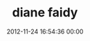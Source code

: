 ---
title: "diane faidy"
date: 2012-11-24 16:54:36 00:00
permalink: /dianefaidy
twitter: ""
likes: [39]
id: 1616
gravatar: "http://www.gravatar.com/avatar/3962dcd7e86a38972249a9b854b8a0c9"
---